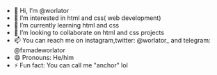 - 👋 Hi, I’m @worlator
- 👀 I’m interested in html and css( web development)
- 🌱 I’m currently learning html and css
- 💞️ I’m looking to collaborate on html and css projects
- 📫 You can reach me on instagram,twitter: @worlator_ and telegram: @fxmadeworlator
- 😄 Pronouns: He/him
- ⚡ Fun fact: You can call me "anchor" lol 

<!---
worlator/worlator is a ✨ special ✨ repository because its `README.md` (this file) appears on your GitHub profile.
You can click the Preview link to take a look at your changes.
--->
